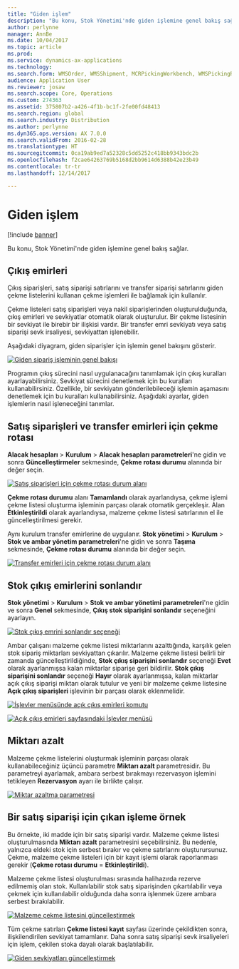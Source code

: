 ```yaml
---
title: "Giden işlem"
description: "Bu konu, Stok Yönetimi'nde giden işlemine genel bakış sağlar."
author: perlynne
manager: AnnBe
ms.date: 10/04/2017
ms.topic: article
ms.prod: 
ms.service: dynamics-ax-applications
ms.technology: 
ms.search.form: WMSOrder, WMSShipment, MCRPickingWorkbench, WMSPickingRegistration, CustomFilterGroup
audience: Application User
ms.reviewer: josaw
ms.search.scope: Core, Operations
ms.custom: 274363
ms.assetid: 375807b2-a426-4f1b-bc1f-2fe00fd48413
ms.search.region: global
ms.search.industry: Distribution
ms.author: perlynne
ms.dyn365.ops.version: AX 7.0.0
ms.search.validFrom: 2016-02-28
ms.translationtype: HT
ms.sourcegitcommit: 0ca19ab9ed7a52328c5dd5252c418bb9343bdc2b
ms.openlocfilehash: f2cae64263769b5168d2bb9614d6388b42e23b49
ms.contentlocale: tr-tr
ms.lasthandoff: 12/14/2017

---
```


# <a name="outbound-process"></a>Giden işlem

[!include [banner](../includes/banner.md)]

Bu konu, Stok Yönetimi'nde giden işlemine genel bakış sağlar.

## <a name="output-orders"></a>Çıkış emirleri

Çıkış siparişleri, satış siparişi satırlarını ve transfer siparişi satırlarını giden çekme listelerini kullanan çekme işlemleri ile bağlamak için kullanılır.

Çekme listeleri satış siparişleri veya nakil siparişlerinden oluşturulduğunda, çıkış emirleri ve sevkiyatlar otomatik olarak oluşturulur. Bir çekme listesinin bir sevkiyat ile birebir bir ilişkisi vardır. Bir transfer emri sevkiyatı veya satış siparişi sevk irsaliyesi, sevkiyattan işlenebilir. 

Aşağıdaki diyagram, giden siparişler için işlemin genel bakışını gösterir. 

[![Giden sipariş işleminin genel bakışı](./media/outbound-order.png)](./media/outbound-order.png)

Programın çıkış sürecini nasıl uygulanacağını tanımlamak için çıkış kuralları ayarlayabilirsiniz. Sevkiyat sürecini denetlemek için bu kuralları kullanabilirsiniz. Özellikle, bir sevkiyatın gönderilebileceği işlemin aşamasını denetlemek için bu kuralları kullanabilirsiniz. Aşağıdaki ayarlar, giden işlemlerin nasıl işleneceğini tanımlar.

## <a name="picking-route-status-for-sales-and-transfer-orders"></a>Satış siparişleri ve transfer emirleri için çekme rotası 

**Alacak hesapları** \> **Kurulum** \> **Alacak hesapları parametreleri**'ne gidin ve sonra **Güncelleştirmeler** sekmesinde, **Çekme rotası durumu** alanında bir değer seçin.

[![Satış siparişleri için çekme rotası durum alanı](./media/picking-route-status-sales-order.png)](./media/picking-route-status-sales-order.png)

**Çekme rotası durumu** alanı **Tamamlandı** olarak ayarlandıysa, çekme işlemi çekme listesi oluşturma işleminin parçası olarak otomatik gerçekleşir. Alan **Etkinleştirildi** olarak ayarlandıysa, malzeme çekme listesi satırlarının el ile güncelleştirilmesi gerekir.

Aynı kurulum transfer emirlerine de uygulanır. **Stok yönetimi** \> **Kurulum** \> **Stok ve ambar yönetim parametreleri**'ne gidin ve sonra **Taşıma** sekmesinde, **Çekme rotası durumu** alanında bir değer seçin.

[![Transfer emirleri için çekme rotası durum alanı](./media/picking-route-status-transfer-order.png)](./media/picking-route-status-transfer-order.png)

## <a name="end-output-inventory-orders"></a>Stok çıkış emirlerini sonlandır

**Stok yönetimi** \> **Kurulum** \> **Stok ve ambar yönetimi parametreleri**'ne gidin ve sonra **Genel** sekmesinde, **Çıkış stok siparişini sonlandır** seçeneğini ayarlayın.

[![Stok çıkış emrini sonlandır seçeneği](./media//end-output-inventory-order.png)](./media//end-output-inventory-order.png)

Ambar çalışanı malzeme çekme listesi miktarlarını azalttığında, karşılık gelen stok sipariş miktarları sevkiyattan çıkarılır. Malzeme çekme listesi belirli bir zamanda güncelleştirildiğinde, **Stok çıkış siparişini sonlandır** seçeneği **Evet** olarak ayarlanmışsa kalan miktarlar siparişe geri bildirilir. **Stok çıkış siparişini sonlandır** seçeneği **Hayır** olarak ayarlanmışsa, kalan miktarlar açık çıkış siparişi miktarı olarak tutulur ve yeni bir malzeme çekme listesine **Açık çıkış siparişleri** işlevinin bir parçası olarak eklenmelidir. 

[![İşlevler menüsünde açık çıkış emirleri komutu](./media/open-output-order.png)](./media/open-output-order.png)

[![Açık çıkış emirleri sayfasındaki İşlevler menüsü](./media/open-output-order-function.png)](./media/open-output-order-function.png)

## <a name="reduce-quantity"></a>Miktarı azalt

Malzeme çekme listelerini oluşturmak işleminin parçası olarak kullanabileceğiniz üçüncü parametre **Miktarı azalt** parametresidir. Bu parametreyi ayarlamak, ambara serbest bırakmayı rezervasyon işlemini tetikleyen **Rezervasyon** ayarı ile birlikte çalışır.

[![Miktar azaltma parametresi](./media/reduce-quantity.png)](./media/reduce-quantity.png)

## <a name="example-of-an-outbound-process-for-a-sales-order"></a>Bir satış siparişi için çıkan işleme örnek

Bu örnekte, iki madde için bir satış siparişi vardır. Malzeme çekme listesi oluşturulmasında **Miktarı azalt** parametresini seçebilirsiniz. Bu nedenle, yalnızca eldeki stok için serbest bırakır ve çekme satırlarını oluşturursunuz. Çekme, malzeme çekme listeleri için bir kayıt işlemi olarak raporlanması gerekir (**Çekme rotası durumu** = **Etkinleştirildi**).

Malzeme çekme listesi oluşturulması sırasında halihazırda rezerve edilmemiş olan stok. Kullanılabilir stok satış siparişinden çıkartılabilir veya çekmek için kullanılabilir olduğunda daha sonra işlenmek üzere ambara serbest bırakılabilir.

[![Malzeme çekme listesini güncelleştirmek](./media/update-picking-list.png)](./media/update-picking-list.png)

Tüm çekme satırları **Çekme listesi kayıt** sayfası üzerinde çekildikten sonra, ilişkilendirilen sevkiyat tamamlanır. Daha sonra satış siparişi sevk irsaliyeleri için işlem, çekilen stoka dayalı olarak başlatılabilir.

[![Giden sevkiyatları güncelleştirmek](./media/outbound-shipments.png)](./media/outbound-shipments.png)

